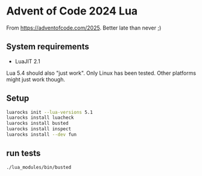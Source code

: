 # Advent of Code 2024 Lua

From <https://adventofcode.com/2025>. Better late than never ;)

## System requirements

- LuaJIT 2.1 

Lua 5.4 should also "just work". Only Linux has been tested. Other platforms might just work though.

## Setup

```bash
luarocks init --lua-versions 5.1
luarocks install luacheck
luarocks install busted
luarocks install inspect
luarocks install --dev fun
```

## run tests

```bash
./lua_modules/bin/busted
```
